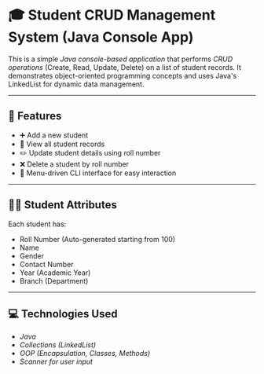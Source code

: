 # 🎓 Student CRUD Management System (Java Console App)

This is a simple *Java console-based application* that performs *CRUD operations* (Create, Read, Update, Delete) on a list of student records. It demonstrates object-oriented programming concepts and uses Java's LinkedList for dynamic data management.

---

## 📌 Features

- ➕ Add a new student
- 👀 View all student records
- ✏️ Update student details using roll number
- ❌ Delete a student by roll number
- 🔁 Menu-driven CLI interface for easy interaction

---

## 🧑‍🎓 Student Attributes

Each student has:
- Roll Number (Auto-generated starting from 100)
- Name
- Gender
- Contact Number
- Year (Academic Year)
- Branch (Department)

---

## 💻 Technologies Used

- *Java*
- *Collections (LinkedList)*
- *OOP (Encapsulation, Classes, Methods)*
- *Scanner for user input*
